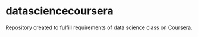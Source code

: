 datasciencecoursera
===================

Repository created to fulfill requirements of data science class on Coursera.
